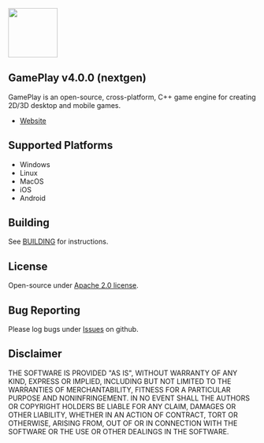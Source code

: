 <img src="https://raw.githubusercontent.com/gameplay3d/GamePlay/master/gameplay/res/icon.png" width=100/>

## GamePlay v4.0.0 (nextgen)

GamePlay is an open-source, cross-platform, C++ game engine for creating 2D/3D desktop and mobile games.

- [Website](http://www.gameplay3d.io/)

## Supported Platforms
- Windows
- Linux 
- MacOS
- iOS
- Android

## Building
See [BUILDING](https://github.com/gameplay3d/GamePlay/BUILDING.md) for instructions.

## License
Open-source under [Apache 2.0 license](http://www.tldrlegal.com/license/apache-license-2.0-%28apache-2.0%29).

## Bug Reporting
Please log bugs under [Issues](https://github.com/gameplay3d/GamePlay/issues) on github.

## Disclaimer
THE SOFTWARE IS PROVIDED "AS IS", WITHOUT WARRANTY OF ANY KIND, EXPRESS OR IMPLIED, 
INCLUDING BUT NOT LIMITED TO THE WARRANTIES OF MERCHANTABILITY, FITNESS FOR A 
PARTICULAR PURPOSE AND NONINFRINGEMENT. IN NO EVENT SHALL THE AUTHORS OR COPYRIGHT 
HOLDERS BE LIABLE FOR ANY CLAIM, DAMAGES OR OTHER LIABILITY, WHETHER IN AN ACTION OF CONTRACT, 
TORT OR OTHERWISE, ARISING FROM, OUT OF OR IN CONNECTION WITH THE SOFTWARE OR THE USE OR 
OTHER DEALINGS IN THE SOFTWARE.
